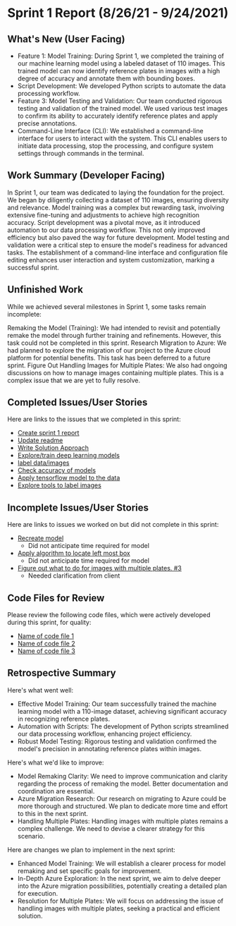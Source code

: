 # Sprint 1 Report (8/26/21 - 9/24/2021)

## What's New (User Facing)
 * Feature 1: Model Training: During Sprint 1, we completed the training of our machine learning model using a labeled dataset of 110 images. This trained model can now identify reference plates in images with a high degree of accuracy and annotate them with bounding boxes.
 * Script Development: We developed Python scripts to automate the data processing workflow.
 * Feature 3: Model Testing and Validation: Our team conducted rigorous testing and validation of the trained model. We used various test images to confirm its ability to accurately identify reference plates and apply precise annotations.
 * Command-Line Interface (CLI): We established a command-line interface for users to interact with the system. This CLI enables users to initiate data processing, stop the processing, and configure system settings through commands in the terminal.


## Work Summary (Developer Facing)
In Sprint 1, our team was dedicated to laying the foundation for the project. We began by diligently collecting a dataset of 110 images, ensuring diversity and relevance. Model training was a complex but rewarding task, involving extensive fine-tuning and adjustments to achieve high recognition accuracy. Script development was a pivotal move, as it introduced automation to our data processing workflow. This not only improved efficiency but also paved the way for future development. Model testing and validation were a critical step to ensure the model's readiness for advanced tasks. The establishment of a command-line interface and configuration file editing enhances user interaction and system customization, marking a successful sprint.

## Unfinished Work

While we achieved several milestones in Sprint 1, some tasks remain incomplete:

Remaking the Model (Training): We had intended to revisit and potentially remake the model through further training and refinements. However, this task could not be completed in this sprint.
Research Migration to Azure: We had planned to explore the migration of our project to the Azure cloud platform for potential benefits. This task has been deferred to a future sprint.
Figure Out Handling Images for Multiple Plates: We also had ongoing discussions on how to manage images containing multiple plates. This is a complex issue that we are yet to fully resolve.

## Completed Issues/User Stories
Here are links to the issues that we completed in this sprint:

  * [Create sprint 1 report ](https://github.com/WSUCptSCapstone-F23-S24/wsuag-arduinoapp/issues/18)
  * [Update readme ](https://github.com/WSUCptSCapstone-F23-S24/wsuag-arduinoapp/issues/17)
  * [Write Solution Approach](https://github.com/WSUCptSCapstone-F23-S24/wsuag-arduinoapp/issues/16)
  * [Explore/train deep learning models ](https://github.com/WSUCptSCapstone-F23-S24/wsuag-arduinoapp/issues/10)
  * [label data/images ](https://github.com/WSUCptSCapstone-F23-S24/wsuag-arduinoapp/issues/6)
  * [Check accuracy of models ](https://github.com/WSUCptSCapstone-F23-S24/wsuag-arduinoapp/issues/5)
  * [Apply tensorflow model to the data ](https://github.com/WSUCptSCapstone-F23-S24/wsuag-arduinoapp/issues/2)
  * [Explore tools to label images ](https://github.com/WSUCptSCapstone-F23-S24/wsuag-arduinoapp/issues/1)
 
 ## Incomplete Issues/User Stories
 Here are links to issues we worked on but did not complete in this sprint:
 
  * [Recreate model ](https://github.com/WSUCptSCapstone-F23-S24/wsuag-arduinoapp/issues/20)
    * Did not anticipate time required for model
  * [Apply algorithm to locate left most box](https://github.com/WSUCptSCapstone-F23-S24/wsuag-arduinoapp/issues/4)
    * Did not anticipate time required for model
  * [Figure out what to do for images with multiple plates. #3 ](https://github.com/WSUCptSCapstone-F23-S24/wsuag-arduinoapp/issues/3)
    * Needed clarification from client
 

## Code Files for Review
Please review the following code files, which were actively developed during this sprint, for quality:
 * [Name of code file 1](https://github.com/your_repo/file_extension)
 * [Name of code file 2](https://github.com/your_repo/file_extension)
 * [Name of code file 3](https://github.com/your_repo/file_extension)
 
## Retrospective Summary
Here's what went well:
 * Effective Model Training: Our team successfully trained the machine learning model with a 110-image dataset, achieving significant accuracy in recognizing reference plates.
 * Automation with Scripts: The development of Python scripts streamlined our data processing workflow, enhancing project efficiency.
 * Robust Model Testing: Rigorous testing and validation confirmed the model's precision in annotating reference plates within images.
 
Here's what we'd like to improve:
 * Model Remaking Clarity: We need to improve communication and clarity regarding the process of remaking the model. Better documentation and coordination are essential.
 * Azure Migration Research: Our research on migrating to Azure could be more thorough and structured. We plan to dedicate more time and effort to this in the next sprint.
 * Handling Multiple Plates: Handling images with multiple plates remains a complex challenge. We need to devise a clearer strategy for this scenario.
  
Here are changes we plan to implement in the next sprint:
 * Enhanced Model Training: We will establish a clearer process for model remaking and set specific goals for improvement.
 * In-Depth Azure Exploration: In the next sprint, we aim to delve deeper into the Azure migration possibilities, potentially creating a detailed plan for execution.
 * Resolution for Multiple Plates: We will focus on addressing the issue of handling images with multiple plates, seeking a practical and efficient solution.
